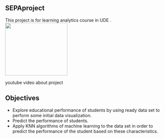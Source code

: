 ## SEPAproject
This project is for learning analytics course in UDE .
<img src="https://github.com/Mohaimn94/LA-ProjectSEPA/blob/master/static/img/sepa.png"  width="200" height="170">

youtube video about project

## Objectives
- Explore educational performance of students  by using ready data set to perform some initial data  visualization.
- Predict the performance of students.
-  Apply KNN algorithms of machine learning to the data set in order to predict the performance of the student based on these characteristics.

